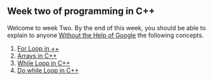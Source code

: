 ## Week two of programming in C++ 
Welcome to week Two. By the end of this week, you should be able to explain to anyone [Without the Help of Google](https://fs.blog/feynman-learning-technique/?fbclid=IwAR2K5_BGPVo0QjJXkOIIqNsqcXK4lTskPWJvA0asKQIGtCPWaQBdKmj1Ztg) the following concepts. 

1. [For Loop in ++](https://www.programiz.com/cpp-programming/for-loop)
2. [Arrays in C++](https://www.google.com/search?q=arrays+in+C%2B%2B)
3. [While Loop in C++](https://www.javatpoint.com/cpp-while-loop)
4. [Do while Loop in C++](https://www.javatpoint.com/cpp-do-while-loop)